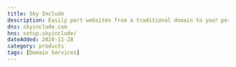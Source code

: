 ```yaml
---
title: Sky Include
description: Easily port websites from a traditional domain to your personal Handshake domain
dns: skyinclude.com
hns: setup.skyinclude/
dateAdded: 2020-11-28
category: products
tags: [Domain Services]
---
```

